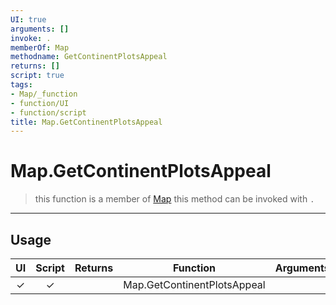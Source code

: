 ```yaml
---
UI: true
arguments: []
invoke: .
memberOf: Map
methodname: GetContinentPlotsAppeal
returns: []
script: true
tags:
- Map/_function
- function/UI
- function/script
title: Map.GetContinentPlotsAppeal
---
```

# Map.GetContinentPlotsAppeal
> this function is a member of [Map](civ-6/lua/Map.md)
> this method can be invoked with `.`
-----
## Usage
|  UI | Script | Returns | Function | Arguments |
|:---:|:------:|-------:|:--------:|:---------|
|✓|✓||Map.GetContinentPlotsAppeal||
